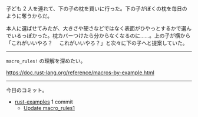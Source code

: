 子ども 2 人を連れて、下の子の枕を買いに行った。下の子がぼくの枕を毎日のように奪うからだ。

本人に選ばせてみたが、大きさや硬さなどではなく表面がひやっとするかで選んでいるっぽかった。枕カバーつけたら分からなくなるのに……。上の子が横から「これがいいやろ？　
これがいいやろ？」と次々に下の子へと提案していた。

---

`macro_rules!` の理解を深めたい。

<https://doc.rust-lang.org/reference/macros-by-example.html>

---

今日のコミット。

- [rust-examples](https://github.com/bouzuya/rust-examples) 1 commit
  - [Update macro_rules1](https://github.com/bouzuya/rust-examples/commit/e73ad9861139524b95682c1e988f7c893e468735)

